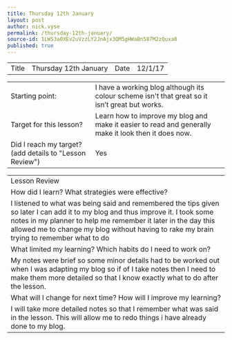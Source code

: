 ```yaml
---
title: Thursday 12th January
layout: post
author: nick.vyse
permalink: /thursday-12th-january/
source-id: 1LWS3a0XEv2uVzzLY2JnAjx3QM5gHWaBn587M2zQuxa0
published: true
---
```

<table>
  <tr>
    <td>Title</td>
    <td>Thursday 12th January</td>
    <td>Date</td>
    <td>12/1/17</td>
  </tr>
</table>


<table>
  <tr>
    <td>Starting point:</td>
    <td>I have a working blog although its colour scheme isn't that great so it isn’t great but works.</td>
  </tr>
  <tr>
    <td>Target for this lesson?</td>
    <td>Learn how to improve my blog and make it easier to read and generally  make it look then it does now.</td>
  </tr>
  <tr>
    <td>Did I reach my target? 
(add details to "Lesson Review")</td>
    <td>Yes</td>
  </tr>
</table>


<table>
  <tr>
    <td>Lesson Review</td>
  </tr>
  <tr>
    <td>How did I learn? What strategies were effective? </td>
  </tr>
  <tr>
    <td>I listened to what was being said and remembered the tips given so later I can add it to my blog and thus improve it. I took some notes in my planner to help me remember it later in the day this allowed me to change my blog without having to rake my brain trying to remember what to do</td>
  </tr>
  <tr>
    <td>What limited my learning? Which habits do I need to work on? </td>
  </tr>
  <tr>
    <td>My notes were brief so some minor details had to be worked out when I was adapting my blog so if of I take notes then I need to make them more detailed so that I know exactly what to do after the lesson.</td>
  </tr>
  <tr>
    <td>What will I change for next time? How will I improve my learning?</td>
  </tr>
  <tr>
    <td>I will take more detailed notes so that I remember what was said in the lesson. This will allow me to redo things i have already done to my blog.</td>
  </tr>
</table>


